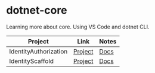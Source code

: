 # dotnet-core

Learning more about core. Using VS Code and dotnet CLI.

|Project|Link|Notes|
|-------|----|-----|
|IdentityAuthorization| [Project](/IdentityAuthorization)| [Docs](https://docs.microsoft.com/en-us/aspnet/core/security/authentication/identity?view=aspnetcore-2.1&tabs=visual-studio%2Caspnetcore2x)|
|IdentityScaffold| [Project](/IdentityScaffold) | [Docs](https://docs.microsoft.com/en-us/aspnet/core/security/authentication/scaffold-identity?view=aspnetcore-2.1&tabs=netcore-cli)|
